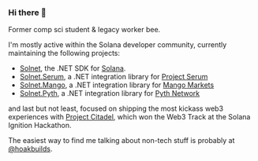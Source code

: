 ### Hi there 👋

Former comp sci student & legacy worker bee.

I'm mostly active within the Solana developer community, currently maintaining the following projects:
- [Solnet](https://github.com/bmresearch/Solnet), the .NET SDK for [Solana](https://solana.com/).
- [Solnet.Serum](https://github.com/bmresearch/Solnet.Serum), a .NET integration library for [Project Serum](https://www.projectserum.com/)
- [Solnet.Mango](https://github.com/bmresearch/Solnet.Mango), a .NET integration library for [Mango Markets](https://www.mango.markets/)
- [Solnet.Pyth](https://github.com/bmresearch/Solnet.Pyth), a .NET integration library for [Pyth Network](https://pyth.network/)

and last but not least, focused on shipping the most kickass web3 experiences with [Project Citadel](https://devpost.com/software/project-citadel), which won the Web3 Track at the Solana Ignition Hackathon.

The easiest way to find me talking about non-tech stuff is probably at [@hoakbuilds](https://twitter.com/hoakbuilds).
